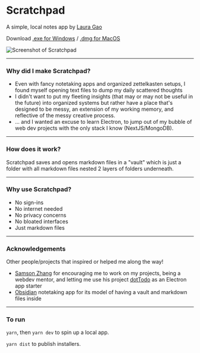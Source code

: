 Scratchpad
=======

A simple, local notes app by [Laura Gao](https://twitter.com/laurgao)

Download [.exe for Windows](https://wwsalmon.github.io/dotTodo/dist/dotTodo%20Setup%200.1.0.exe) / [.dmg for MacOS](https://wwsalmon.github.io/dotTodo/dist/dotTodo-0.1.0.dmg)

![Screenshot of Scratchpad](https://wwsalmon.github.io/dotTodo/dottodo-hero.png)

* * * * *

### Why did I make Scratchpad?

-   Even with fancy notetaking apps and organized zettelkasten setups, I found myself opening text files to dump my daily scattered thoughts
-   I didn't want to put my fleeting insights (that may or may not be useful in the future) into organized systems but rather have a place that's designed to be messy, an extension of my working memory, and reflective of the messy creative process.
-   ... and I wanted an excuse to learn Electron, to jump out of my bubble of web dev projects with the only stack I know (NextJS/MongoDB). 

* * * * *

### How does it work?

Scratchpad saves and opens markdown files in a "vault" which is just a folder with all markdown files nested 2 layers of folders underneath.

* * * * *

### Why use Scratchpad?

-   No sign-ins
-   No internet needed
-   No privacy concerns
-   No bloated interfaces
-   Just markdown files

* * * * *

### Acknowledgements

Other people/projects that inspired or helped me along the way!

-   [Samson Zhang](https://twitter.com/wwsalmon) for encouraging me to work on my projects, being a webdev mentor, and letting me use his project [dotTodo](https://github.com/wwsalmon/dottodo) as an Electron app starter
-   [Obsidian](https://github.com/maxstue/vite-reactts-electron-starter) notetaking app for its model of having a vault and markdown files inside

* * * * *

### To run
`yarn`, then `yarn dev` to spin up a local app.

`yarn dist` to publish installers.